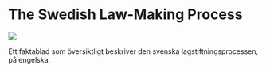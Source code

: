 # The Swedish Law-Making Process

![](/contentassets/b9f0612ee680477f931b174b53ef2d12/omslag_the-swedish-law-making-process/?width=150&quality=85)

Ett faktablad som översiktligt beskriver den svenska lagstiftningsprocessen, på engelska.
